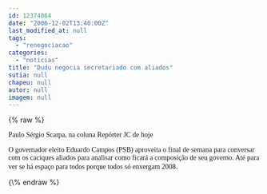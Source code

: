```yaml
---
id: 12374864
date: "2006-12-02T13:40:00Z"
last_modified_at: null
tags:
  - "renegociacao"
categories:
  - "noticias"
title: "Dudu negocia secretariado com aliados"
sutia: null
chapeu: null
autor: null
imagem: null
---
```

{\% raw %}
<p><P><FONT face=Verdana>Paulo Sérgio Scarpa, na coluna Repórter JC de hoje</FONT></P></p>
<p><P><FONT face=Verdana>O governador eleito Eduardo Campos (PSB) aproveita o final de semana para conversar com os caciques aliados para analisar como ficará a composição de seu governo. Até para ver se há espaço para todos porque todos só enxergam 2008</FONT>.</P> </p>
{\% endraw %}